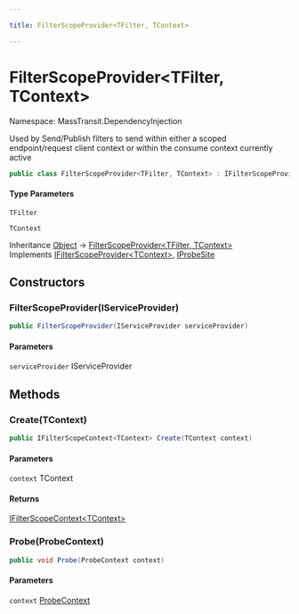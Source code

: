 ```yaml
---

title: FilterScopeProvider<TFilter, TContext>

---
```


# FilterScopeProvider\<TFilter, TContext\>

Namespace: MassTransit.DependencyInjection

Used by Send/Publish filters to send within either a scoped endpoint/request client context or within the consume context
 currently active

```csharp
public class FilterScopeProvider<TFilter, TContext> : IFilterScopeProvider<TContext>, IProbeSite
```

#### Type Parameters

`TFilter`<br/>

`TContext`<br/>

Inheritance [Object](https://learn.microsoft.com/en-us/dotnet/api/system.object) → [FilterScopeProvider\<TFilter, TContext\>](../masstransit-dependencyinjection/filterscopeprovider-2)<br/>
Implements [IFilterScopeProvider\<TContext\>](../masstransit-dependencyinjection/ifilterscopeprovider-1), [IProbeSite](../../masstransit-abstractions/masstransit/iprobesite)

## Constructors

### **FilterScopeProvider(IServiceProvider)**

```csharp
public FilterScopeProvider(IServiceProvider serviceProvider)
```

#### Parameters

`serviceProvider` IServiceProvider<br/>

## Methods

### **Create(TContext)**

```csharp
public IFilterScopeContext<TContext> Create(TContext context)
```

#### Parameters

`context` TContext<br/>

#### Returns

[IFilterScopeContext\<TContext\>](../masstransit-dependencyinjection/ifilterscopecontext-1)<br/>

### **Probe(ProbeContext)**

```csharp
public void Probe(ProbeContext context)
```

#### Parameters

`context` [ProbeContext](../../masstransit-abstractions/masstransit/probecontext)<br/>

